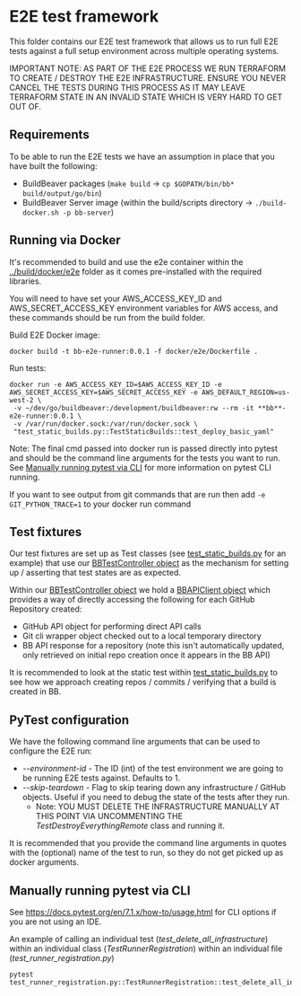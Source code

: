 # E2E test framework

This folder contains our E2E test framework that allows us to run full E2E tests against a full setup environment 
across multiple operating systems.

IMPORTANT NOTE: AS PART OF THE E2E PROCESS WE RUN TERRAFORM TO CREATE / DESTROY THE E2E INFRASTRUCTURE. ENSURE YOU NEVER
CANCEL THE TESTS DURING THIS PROCESS AS IT MAY LEAVE TERRAFORM STATE IN AN INVALID STATE WHICH IS VERY HARD TO GET OUT OF.

## Requirements

To be able to run the E2E tests we have an assumption in place that you have built the following:
- BuildBeaver packages (`make build` -> `cp $GOPATH/bin/bb* build/output/go/bin`)
- BuildBeaver Server image (within the build/scripts directory -> `./build-docker.sh -p bb-server`)

## Running via Docker
It's recommended to build and use the e2e container within the [../build/docker/e2e](../build/docker/e2e) folder as it 
comes pre-installed with the required libraries. 

You will need to have set your AWS_ACCESS_KEY_ID and AWS_SECRET_ACCESS_KEY environment variables for AWS access, and these 
commands should be run from the build folder.

Build E2E Docker image:
```
docker build -t bb-e2e-runner:0.0.1 -f docker/e2e/Dockerfile .
```

Run tests:
```
docker run -e AWS_ACCESS_KEY_ID=$AWS_ACCESS_KEY_ID -e AWS_SECRET_ACCESS_KEY=$AWS_SECRET_ACCESS_KEY -e AWS_DEFAULT_REGION=us-west-2 \
 -v ~/dev/go/buildbeaver:/development/buildbeaver:rw --rm -it **bb**-e2e-runner:0.0.1 \ 
 -v /var/run/docker.sock:/var/run/docker.sock \
 "test_static_builds.py::TestStaticBuilds::test_deploy_basic_yaml" 
```
Note: The final cmd passed into docker run is passed directly into pytest and should be the command line arguments for the tests you want to run.
See [Manually running pytest via CLI](#manually-running-pytest-via-cli) for more information on pytest CLI running.


If you want to see output from git commands that are run then add `-e GIT_PYTHON_TRACE=1` to your docker run command

## Test fixtures

Our test fixtures are set up as Test classes (see [test_static_builds.py](./test_static_builds.py) for an example) that 
use our [BBTestController object](./lib/bb_test_controller.py) as the mechanism for setting up / asserting that test 
states are as expected.  

Within our [BBTestController object](./lib/bb_test_controller.py) we hold a [BBAPIClient object](./lib/bb_test_controller.py) 
which provides a way of directly accessing the following for each GitHub Repository created:
- GitHub API object for performing direct API calls
- Git cli wrapper object checked out to a local temporary directory
- BB API response for a repository (note this isn't automatically updated, only retrieved on initial repo creation once it appears in the BB API)

It is recommended to look at the static test within [test_static_builds.py](./test_static_builds.py) to see how we approach 
creating repos / commits / verifying that a build is created in BB.

## PyTest configuration  

We have the following command line arguments that can be used to configure the E2E run:  
- *--environment-id* - The ID (int) of the test environment we are going to be running E2E tests against. Defaults to 1.
- *--skip-teardown* - Flag to skip tearing down any infrastructure / GitHub objects. Useful if you need to debug the state of the tests after they run.
  - Note: YOU MUST DELETE THE INFRASTRUCTURE MANUALLY AT THIS POINT VIA UNCOMMENTING THE *TestDestroyEverythingRemote* class and running it.

It is recommended that you provide the command line arguments in quotes with the (optional) name of the test to run, so they do not get picked up as docker arguments.

## Manually running pytest via CLI

See https://docs.pytest.org/en/7.1.x/how-to/usage.html for CLI options if you are not using an IDE.

An example of calling an individual test (*test_delete_all_infrastructure*) within an individual class (*TestRunnerRegistration*) 
within an individual file (*test_runner_registration.py*)

```
pytest test_runner_registration.py::TestRunnerRegistration::test_delete_all_infrastructure
```
